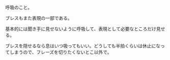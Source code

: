 呼吸のこと。

ブレスもまた表現の一部である。

基本的には聞き手に見せないように呼吸して、表現として必要なところだけ見せる。

ブレスを隠せるなら息はいつ吸ってもいい。どうしても半拍くらいは休止になってしまうので、フレーズを切りたくないとこ以外で。
